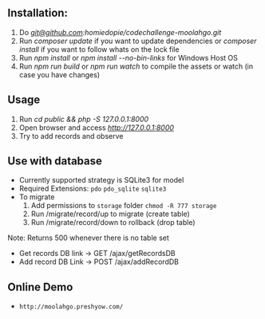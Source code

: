 ## Installation:
1. Do *git@github.com:homiedopie/codechallenge-moolahgo.git*
2. Run *composer update* if you want to update dependencies or *composer install* if you want to follow whats on the lock file
3. Run *npm install* or *npm install --no-bin-links* for Windows Host OS
4. Run *npm run build* or *npm run watch* to compile the assets or watch (in case you have changes)

## Usage
1. Run *cd public && php -S 127.0.0.1:8000*
2. Open browser and access *http://127.0.0.1:8000*
3. Try to add records and observe

## Use with database
- Currently supported strategy is SQLite3 for model
- Required Extensions: `pdo` `pdo_sqlite` `sqlite3`
- To migrate
  1. Add permissions to `storage` folder `chmod -R 777 storage`
  2. Run <site>/migrate/record/up to migrate (create table)
  3. Run <site>/migrate/record/down to rollback (drop table)

Note: Returns 500 whenever there is no table set
- Get records DB link -> GET /ajax/getRecordsDB
- Add record DB Link -> POST /ajax/addRecordDB

## Online Demo
- `http://moolahgo.preshyow.com/`